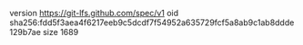 version https://git-lfs.github.com/spec/v1
oid sha256:fdd5f3aea4f6217eeb9c5dcdf7f54952a635729fcf5a8ab9c1ab8ddde129b7ae
size 1689
